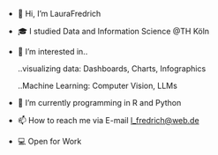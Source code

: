 - 👋 Hi, I’m LauraFredrich
- :mortar_board: I studied Data and Information Science @TH Köln
- 👀 I’m interested in..
  
   ..visualizing data: Dashboards, Charts, Infographics
  
   ..Machine Learning: Computer Vision, LLMs
- 🌱 I’m currently programming in R and Python
- 📫 How to reach me via E-mail l_fredrich@web.de
- :computer: Open for Work 

<!---
LauraFredrich-cgn/LauraFredrich-cgn is a ✨ special ✨ repository because its `README.md` (this file) appears on your GitHub profile.
You can click the Preview link to take a look at your changes.
--->
